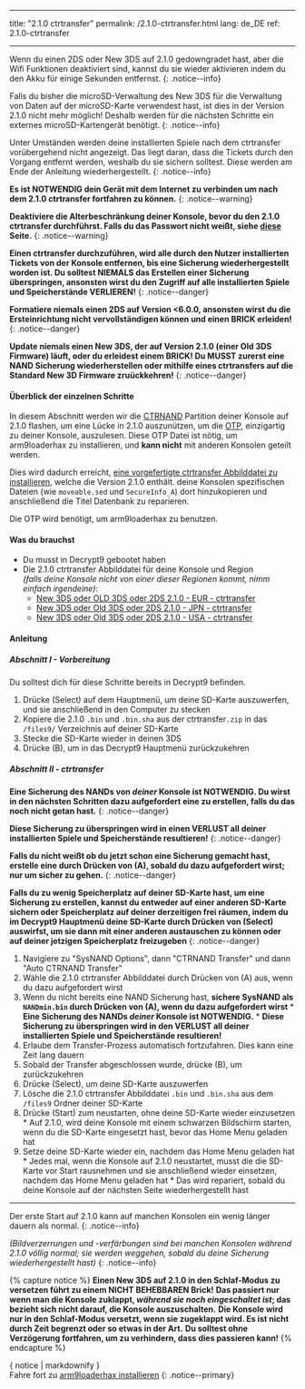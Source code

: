 * * *

title: "2.1.0 ctrtransfer" permalink: /2.1.0-ctrtransfer.html lang: de_DE ref: 2.1.0-ctrtransfer

* * *

Wenn du einen 2DS oder New 3DS auf 2.1.0 gedowngradet hast, aber die Wifi Funktionen deaktiviert sind, kannst du sie wieder aktivieren indem du den Akku für einige Sekunden entfernst. {: .notice--info}

Falls du bisher die microSD-Verwaltung des New 3DS für die Verwaltung von Daten auf der microSD-Karte verwendest hast, ist dies in der Version 2.1.0 nicht mehr möglich! Deshalb werden für die nächsten Schritte ein externes microSD-Kartengerät benötigt. {: .notice--info}

Unter Umständen werden deine installierten Spiele nach dem ctrtransfer vorübergehend nicht angezeigt. Das liegt daran, dass die Tickets durch den Vorgang entfernt werden, weshalb du sie sichern solltest. Diese werden am Ende der Anleitung wiederhergestellt. {: .notice--info}

**Es ist NOTWENDIG dein Gerät mit dem Internet zu verbinden um nach dem 2.1.0 ctrtransfer fortfahren zu können.** {: .notice--warning}

**Deaktiviere die Alterbeschränkung deiner Konsole, bevor du den 2.1.0 ctrtransfer durchführst. Falls du das Passwort nicht weißt, siehe [diese](https://mkey.salthax.org/) Seite.** {: .notice--warning}

**Einen ctrtransfer durchzuführen, wird alle durch den Nutzer installierten Tickets von der Konsole entfernen, bis eine Sicherung wiederhergestellt worden ist. Du solltest NIEMALS das Erstellen einer Sicherung überspringen, ansonsten wirst du den Zugriff auf alle installierten Spiele und Speicherstände VERLIEREN!** {: .notice--danger}

**Formatiere niemals einen 2DS auf Version <6.0.0, ansonsten wirst du die Ersteinrichtung nicht vervollständigen können und einen BRICK erleiden!** {: .notice--danger}

**Update niemals einen New 3DS, der auf Version 2.1.0 (einer Old 3DS Firmware) läuft, oder du erleidest einem BRICK! Du MUSST zurerst eine NAND Sicherung wiederherstellen oder mithilfe eines ctrtransfers auf die Standard New 3D Firmware zruückkehren!** {: .notice--danger}

#### Überblick der einzelnen Schritte

In diesem Abschnitt werden wir die [CTRNAND](https://www.3dbrew.org/wiki/Flash_Filesystem#CTR_partition) Partition deiner Konsole auf 2.1.0 flashen, um eine Lücke in 2.1.0 auszunützen, um die [OTP](otp-info), einzigartig zu deiner Konsole, auszulesen. Diese OTP Datei ist nötig, um arm9loaderhax zu installieren, und **kann nicht** mit anderen Konsolen geteilt werden.

Dies wird dadurch erreicht, [eine vorgefertigte ctrtransfer Abbilddatei zu installieren](https://www.reddit.com/r/3dshacks/comments/4zhe4a/), welche die Version 2.1.0 enthält. deine Konsolen spezifischen Dateien (wie `moveable.sed` und `SecureInfo_A`) dort hinzukopieren und anschließend die Titel Datenbank zu reparieren.

Die OTP wird benötigt, um arm9loaderhax zu benutzen.

#### Was du brauchst

* Du musst in Decrypt9 gebootet haben
* Die 2.1.0 ctrtransfer Abbilddatei für deine Konsole und Region  
    *(falls deine Konsole nicht von einer dieser Regionen kommt, nimm einfach irgendeine)*: 
    * [New 3DS oder OLD 3DS oder 2DS 2.1.0 - EUR - ctrtransfer](magnet:?xt=urn:btih:89acc9c1b488b8b38251de0ddf07975d6bd354a1&dn=2.1.0-4E%5Fctrtransfer%5Fo3ds.zip&tr=udp%3A%2F%2Ftracker.coppersurfer.tk%3A6969%2Fannounce&tr=udp%3A%2F%2Ftracker.opentrackr.org%3A1337%2Fannounce&tr=http%3A%2F%2Ftracker.opentrackr.org%3A1337%2Fannounce&tr=udp%3A%2F%2Fzer0day.ch%3A1337%2Fannounce&tr=udp%3A%2F%2Ftracker.leechers-paradise.org%3A6969%2Fannounce&tr=http%3A%2F%2Fexplodie.org%3A6969%2Fannounce&tr=udp%3A%2F%2Fexplodie.org%3A6969%2Fannounce&tr=udp%3A%2F%2F9.rarbg.com%3A2710%2Fannounce&tr=udp%3A%2F%2Fp4p.arenabg.com%3A1337%2Fannounce&tr=http%3A%2F%2Fp4p.arenabg.com%3A1337%2Fannounce&tr=udp%3A%2F%2Ftracker.aletorrenty.pl%3A2710%2Fannounce&tr=http%3A%2F%2Ftracker.aletorrenty.pl%3A2710%2Fannounce&tr=http%3A%2F%2Ftracker1.wasabii.com.tw%3A6969%2Fannounce&tr=http%3A%2F%2Ftracker.baravik.org%3A6970%2Fannounce&tr=http%3A%2F%2Ftracker.tfile.me%2Fannounce&tr=udp%3A%2F%2Ftorrent.gresille.org%3A80%2Fannounce&tr=http%3A%2F%2Ftorrent.gresille.org%2Fannounce&tr=udp%3A%2F%2Ftracker.yoshi210.com%3A6969%2Fannounce&tr=udp%3A%2F%2Ftracker.tiny-vps.com%3A6969%2Fannounce&tr=udp%3A%2F%2Ftracker.filetracker.pl%3A8089%2Fannounce) 
    * [New 3DS oder Old 3DS oder 2DS 2.1.0 - JPN - ctrtransfer](magnet:?xt=urn:btih:3dbb9c9c85a33c6242f424dcbaebcacdd8a5912b&dn=2.1.0-4J%5Fctrtransfer%5Fo3ds.zip&tr=udp%3A%2F%2Ftracker.coppersurfer.tk%3A6969%2Fannounce&tr=udp%3A%2F%2Ftracker.opentrackr.org%3A1337%2Fannounce&tr=http%3A%2F%2Ftracker.opentrackr.org%3A1337%2Fannounce&tr=udp%3A%2F%2Fzer0day.ch%3A1337%2Fannounce&tr=udp%3A%2F%2Ftracker.leechers-paradise.org%3A6969%2Fannounce&tr=http%3A%2F%2Fexplodie.org%3A6969%2Fannounce&tr=udp%3A%2F%2Fexplodie.org%3A6969%2Fannounce&tr=udp%3A%2F%2F9.rarbg.com%3A2710%2Fannounce&tr=udp%3A%2F%2Fp4p.arenabg.com%3A1337%2Fannounce&tr=http%3A%2F%2Fp4p.arenabg.com%3A1337%2Fannounce&tr=udp%3A%2F%2Ftracker.aletorrenty.pl%3A2710%2Fannounce&tr=http%3A%2F%2Ftracker.aletorrenty.pl%3A2710%2Fannounce&tr=http%3A%2F%2Ftracker1.wasabii.com.tw%3A6969%2Fannounce&tr=http%3A%2F%2Ftracker.baravik.org%3A6970%2Fannounce&tr=http%3A%2F%2Ftracker.tfile.me%2Fannounce&tr=udp%3A%2F%2Ftorrent.gresille.org%3A80%2Fannounce&tr=http%3A%2F%2Ftorrent.gresille.org%2Fannounce&tr=udp%3A%2F%2Ftracker.yoshi210.com%3A6969%2Fannounce&tr=udp%3A%2F%2Ftracker.tiny-vps.com%3A6969%2Fannounce&tr=udp%3A%2F%2Ftracker.filetracker.pl%3A8089%2Fannounce) 
    * [New 3DS oder Old 3DS oder 2DS 2.1.0 - USA - ctrtransfer](magnet:?xt=urn:btih:1609ce9ee7b0ed9b6dea0b3e7cca4fc52dad6ff4&dn=2.1.0-4U%5Fctrtransfer%5Fo3ds.zip&tr=udp%3A%2F%2Ftracker.coppersurfer.tk%3A6969%2Fannounce&tr=udp%3A%2F%2Ftracker.opentrackr.org%3A1337%2Fannounce&tr=http%3A%2F%2Ftracker.opentrackr.org%3A1337%2Fannounce&tr=udp%3A%2F%2Fzer0day.ch%3A1337%2Fannounce&tr=udp%3A%2F%2Ftracker.leechers-paradise.org%3A6969%2Fannounce&tr=http%3A%2F%2Fexplodie.org%3A6969%2Fannounce&tr=udp%3A%2F%2Fexplodie.org%3A6969%2Fannounce&tr=udp%3A%2F%2F9.rarbg.com%3A2710%2Fannounce&tr=udp%3A%2F%2Fp4p.arenabg.com%3A1337%2Fannounce&tr=http%3A%2F%2Fp4p.arenabg.com%3A1337%2Fannounce&tr=udp%3A%2F%2Ftracker.aletorrenty.pl%3A2710%2Fannounce&tr=http%3A%2F%2Ftracker.aletorrenty.pl%3A2710%2Fannounce&tr=http%3A%2F%2Ftracker1.wasabii.com.tw%3A6969%2Fannounce&tr=http%3A%2F%2Ftracker.baravik.org%3A6970%2Fannounce&tr=http%3A%2F%2Ftracker.tfile.me%2Fannounce&tr=udp%3A%2F%2Ftorrent.gresille.org%3A80%2Fannounce&tr=http%3A%2F%2Ftorrent.gresille.org%2Fannounce&tr=udp%3A%2F%2Ftracker.yoshi210.com%3A6969%2Fannounce&tr=udp%3A%2F%2Ftracker.tiny-vps.com%3A6969%2Fannounce&tr=udp%3A%2F%2Ftracker.filetracker.pl%3A8089%2Fannounce)

#### Anleitung

##### Abschnitt I - Vorbereitung

Du solltest dich für diese Schritte bereits in Decrypt9 befinden.

  1. Drücke (Select) auf dem Hauptmenü, um deine SD-Karte auszuwerfen, und sie anschließend in den Computer zu stecken
  2. Kopiere die 2.1.0 `.bin` und `.bin.sha` aus der ctrtransfer`.zip` in das `/files9/` Verzeichnis auf deiner SD-Karte
  3. Stecke die SD-Karte wieder in deinen 3DS
  4. Drücke (B), um in das Decrypt9 Hauptmenü zurückzukehren

##### Abschnitt II - ctrtransfer

**Eine Sicherung des NANDs von *deiner* Konsole ist NOTWENDIG. Du wirst in den nächsten Schritten dazu aufgefordert eine zu erstellen, falls du das noch nicht getan hast.** {: .notice--danger}

**Diese Sicherung zu überspringen wird in einen VERLUST all deiner installierten Spiele und Speicherstände resultieren!** {: .notice--danger}

**Falls du nicht weißt ob du jetzt schon eine Sicherung gemacht hast, erstelle eine durch Drücken von (A), sobald du dazu aufgefordert wirst; nur um sicher zu gehen.** {: .notice--danger}

**Falls du zu wenig Speicherplatz auf deiner SD-Karte hast, um eine Sicherung zu erstellen, kannst du entweder auf einer anderen SD-Karte sichern oder Speicherplatz auf deiner derzeitigen frei räumen, indem du im Decrypt9 Hauptmenü deine SD-Karte durch Drücken von (Select) auswirfst, um sie dann mit einer anderen austauschen zu können oder auf deiner jetzigen Speicherplatz freizugeben** {: .notice--danger}

  1. Navigiere zu "SysNAND Options", dann "CTRNAND Transfer" und dann "Auto CTRNAND Transfer"
  2. Wähle die 2.1.0 ctrtransfer Abbilddatei durch Drücken von (A) aus, wenn du dazu aufgefordert wirst
  3. Wenn du nicht bereits eine NAND Sicherung hast, **sichere SysNAND als `NANDmin.bin` durch Drücken von (A), wenn du dazu aufgefordert wirst** 
    * **Eine Sicherung des NANDs *deiner* Konsole ist NOTWENDIG.**
    * **Diese Sicherung zu überspringen wird in den VERLUST all deiner installierten Spiele und Speicherstände resultieren!**
  4. Erlaube dem Transfer-Prozess automatisch fortzufahren. Dies kann eine Zeit lang dauern
  5. Sobald der Transfer abgeschlossen wurde, drücke (B), um zurückzukehren
  6. Drücke (Select), um deine SD-Karte auszuwerfen
  7. Lösche die 2.1.0 ctrtransfer Abbilddatei `.bin` und `.bin.sha` aus dem `/files9` Ordner deiner SD-Karte
  8. Drücke (Start) zum neustarten, ohne deine SD-Karte wieder einzusetzen 
    * Auf 2.1.0, wird deine Konsole mit einem schwarzen Bildschirm starten, wenn du die SD-Karte eingesetzt hast, bevor das Home Menu geladen hat
  9. Setze deine SD-Karte wieder ein, nachdem das Home Menu geladen hat 
    * Jedes mal, wenn die Konsole auf 2.1.0 neustartet, musst die die SD-Karte vor Start rausnehmen und sie anschließend wieder einsetzen, nachdem das Home Menu geladen hat
    * Das wird repariert, sobald du deine Konsole auf der nächsten Seite wiederhergestellt hast

* * *

Der erste Start auf 2.1.0 kann auf manchen Konsolen ein wenig länger dauern als normal. {: .notice--info}

*(Bildverzerrungen und -verfärbungen sind bei manchen Konsolen während 2.1.0 völlig normal; sie werden weggehen, sobald du deine Sicherung wiederhergestellt hast)* {: .notice--info}

{% capture notice %} **Einen New 3DS auf 2.1.0 in den Schlaf-Modus zu versetzen führt zu einem NICHT BEHEBBAREN Brick!** **Das passiert nur wenn man die Konsole zuklappt, *während sie noch eingeschaltet ist*; das bezieht sich nicht darauf, die Konsole auszuschalten.** **Die Konsole wird nur in den Schlaf-Modus versetzt, wenn sie zugeklappt wird. Es ist nicht durch Zeit begrenzt oder so etwas in der Art.** **Du solltest ohne Verzögerung fortfahren, um zu verhindern, dass dies passieren kann!** {% endcapture %}<div class="notice--danger">{ notice | markdownify }</div>Fahre fort zu [arm9loaderhax installieren](installing-arm9loaderhax) {: .notice--primary}